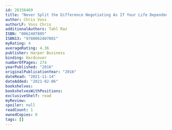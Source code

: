 ```yaml
---
id: 26156469
title: "Never Split the Difference Negotiating As If Your Life Depended On It"
author: Chris Voss
authorLF: Voss Chris
additionalAuthors: Tahl Raz
ISBN: "0062407805"
ISBN13: "9780062407801"
myRating: 4
averageRating: 4.36
publisher: Harper Business
binding: Hardcover
numberOfPages: 274
yearPublished: "2016"
originalPublicationYear: "2016"
dateRead: "2021-11-14"
dateAdded: "2021-02-06"
bookshelves: 
bookshelvesWithPositions: 
exclusiveShelf: read
myReview: 
spoiler: null
readCount: 1
ownedCopies: 0
tags: []
---
```


